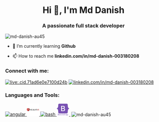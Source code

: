 <h1 align="center">Hi 👋, I'm Md Danish</h1>
<h3 align="center">A passionate full stack developer</h3>

<p align="left"> <img src="https://komarev.com/ghpvc/?username=md-danish-au45&label=Profile%20views&color=0e75b6&style=flat" alt="md-danish-au45" /> </p>

- 🌱 I’m currently learning **Github**

- 📫 How to reach me **linkedin.com/in/md-danish-003180208**

<h3 align="left">Connect with me:</h3>
<p align="left">
<a href="https://twitter.com/live:.cid.71ad6e0e7100d24b" target="blank"><img align="center" src="https://raw.githubusercontent.com/rahuldkjain/github-profile-readme-generator/master/src/images/icons/Social/twitter.svg" alt="live:.cid.71ad6e0e7100d24b" height="30" width="40" /></a>
<a href="https://linkedin.com/in/linkedin.com/in/md-danish-003180208" target="blank"><img align="center" src="https://raw.githubusercontent.com/rahuldkjain/github-profile-readme-generator/master/src/images/icons/Social/linked-in-alt.svg" alt="linkedin.com/in/md-danish-003180208" height="30" width="40" /></a>
</p>

<h3 align="left">Languages and Tools:</h3>
<p align="left"> <a href="https://angular.io" target="_blank" rel="noreferrer"> <img src="https://angular.io/assets/images/logos/angular/angular.svg" alt="angular" width="40" height="40"/> </a> <a href="https://angular.io" target="_blank" rel="noreferrer"> <img src="https://raw.githubusercontent.com/devicons/devicon/master/icons/angularjs/angularjs-original-wordmark.svg" alt="angularjs" width="40" height="40"/> </a> <a href="https://www.gnu.org/software/bash/" target="_blank" rel="noreferrer"> <img src="https://www.vectorlogo.zone/logos/gnu_bash/gnu_bash-icon.svg" alt="bash" width="40" height="40"/> </a> <a href="https://getbootstrap.com" target="_blank" rel="noreferrer"> <img src="https://raw.githubusercontent.com/devicons/devicon/master/icons/bootstrap/bootstrap-plain-wordmark.svg" alt="bootstrap" width="40" height="40"/> </a> <a ]

<p>&nbsp;<img align="center" src="https://github-readme-stats.vercel.app/api?username=md-danish-au45&show_icons=true&locale=en" alt="md-danish-au45" /></p>
